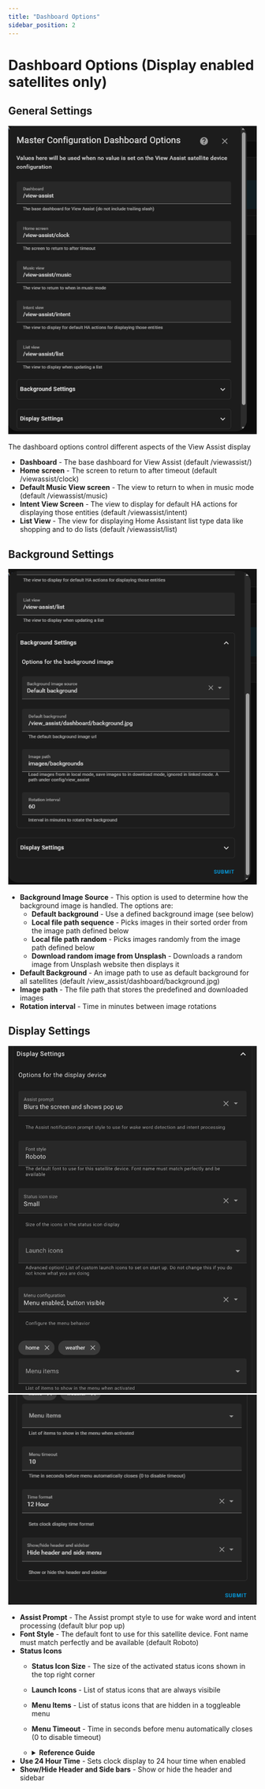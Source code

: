 ```yaml
---
title: "Dashboard Options"
sidebar_position: 2
---
```


# Dashboard Options (Display enabled satellites only)

## General Settings

![](./vaconfig-dashboardoptions1.png)

The dashboard options control different aspects of the View Assist display

- **Dashboard** - The base dashboard for View Assist (default /viewassist/)
- **Home screen** - The screen to return to after timeout (default /viewassist/clock)
- **Default Music View screen** - The view to return to when in music mode (default /viewassist/music)
- **Intent View Screen** - The view to display for default HA actions for displaying those entities (default /viewassist/intent)
- **List View** - The view for displaying Home Assistant list type data like shopping and to do lists (default /viewassist/list)

## Background Settings

![](./vaconfig-dashboardoptions2.png)

- **Background Image Source** - This option is used to determine how the background image is handled. The options are:
  - **Default background** - Use a defined background image (see below)
  - **Local file path sequence** - Picks images in their sorted order from the image path defined below
  - **Local file path random** - Picks images randomly from the image path defined below
  - **Download random image from Unsplash** - Downloads a random image from Unsplash website then displays it
- **Default Background** - An image path to use as default background for all satellites (default /view_assist/dashboard/background.jpg)
- **Image path** - The file path that stores the predefined and downloaded images
- **Rotation interval** - Time in minutes between image rotations

## Display Settings

![](./vaconfig-dashboardoptions3a.png)
![](./vaconfig-dashboardoptions3b.png)

- **Assist Prompt** - The Assist prompt style to use for wake word and intent processing (default blur pop up)
- **Font Style** - The default font to use for this satellite device. Font name must match perfectly and be available (default Roboto)
- **Status Icons**
  - **Status Icon Size** - The size of the activated status icons shown in the top right corner
  - **Launch Icons** - List of status icons that are always visibile
  - **Menu Items** - List of status icons that are hidden in a toggleable menu
  - **Menu Timeout** - Time in seconds before menu automatically closes (0 to disable timeout)
  - <details>
    <summary><strong>Reference Guide</strong></summary>
        
    ## Icon Templates
    
    ### Predefined Templates
    
    View Assist includes ready-to-use templates:
    
    | Template | Description | Icon |
    |----------|-------------|------|
    | `home` | Navigate to clock view | home |
    | `weather` | Navigate to weather view | weather-sunny |
    | `camera` | Navigate to camera view | cctv |
    | `menu` | Toggle menu display | menu |
    
    ### Custom Templates
    
    Create your own templates by adding them to `dashboard.yaml` emulating the custom templates [here](https://github.com/dinki/View-Assist/blob/b299657a96623f4e7fac25548550d34c9d8edae7/View%20Assist%20dashboard%20and%20views/dashboard/dashboard.yaml#L686-L775): <!-- Update line numbers when dashboard.yaml changes occur -->
    
    ```yaml
    # Example custom template
    webpage:
      type: custom:button-card
      template: icon_template
      icon: mdi:web
      tap_action:
        action: call-service
        service: view_assist.navigate
        service_data:
          device: '[[[ return variables.var_assistsat_entity ]]]'
          path: /view-assist/webpage
    
    # Example entity control template  
    living_room_lights:
      type: custom:button-card
      template: icon_template
      entity: light.living_room
      icon: mdi:lightbulb
      tap_action:
        action: toggle
      hold_action:
        action: more-info
    ```
    
    **Usage**: Reference your custom template name in configuration or service calls.
    
    ```yaml
      - home
      - weather
      - webpage                    # Custom template
      - living_room_lights         # Custom template
    ```
    
    ## Dynamic Status Icon Format
    
    Format: `type:target|icon`
    
    ### View Navigation (`view:target|icon`)
    Navigate to View Assist views or external paths.
    
    ```yaml
    - "view:weather|weather-sunny"               # Navigate to weather view
    - "view:webpage|web"                         # Navigate to webpage view  
    - "view:/lovelace/dashboard|view-dashboard"  # External dashboard
    ```
    
    - Paths without `/` are prefixed with `/view-assist/`
    - Paths with leading `/` are used as absolute paths
    
    ### Entity Control (`entity:entity_id|icon`)
    Control entities with tap to toggle, hold for more-info.
    
    ```yaml
    - "entity:light.desk_lamp|desk-lamp"                  # Single icon
    - "entity:light.bedroom|lightbulb-on,lightbulb-off"   # Dynamic icons by state
    - "entity:switch.fan|fan"                             # Toggle switch
    ```
    
    **Dynamic Icons**: Use `icon_on,icon_off` format for state-based icon changes.
    
    ### Service Execution (`service:service_name|icon`)
    Execute Home Assistant services on tap.
    
    ```yaml
    - "service:script.good_night|sleep"        # Run script
    - "service:homeassistant.restart|restart"  # Restart HA
    ```

    ## Dynamic Management with Actions
    
    For runtime management of status icons (adding, removing, or toggling menu), see the [Status Icons Actions](https://dinki.github.io/View-Assist/docs/developer-resources/actions) documentation. <!-- update link to direct path after merge -->
    
    These actions allow you to:
    - Add icons temporarily with optional auto-removal timeout
    - Remove specific icons
    - Toggle the menu visibility

    ## Icon Specification
    - Use Material Design Icons without `mdi:` prefix
    - Browse icons at [Material Design Icons](https://pictogrammers.com/library/mdi/)
    
    </details>
- **Use 24 Hour Time** - Sets clock display to 24 hour time when enabled
- **Show/Hide Header and Side bars** - Show or hide the header and sidebar
